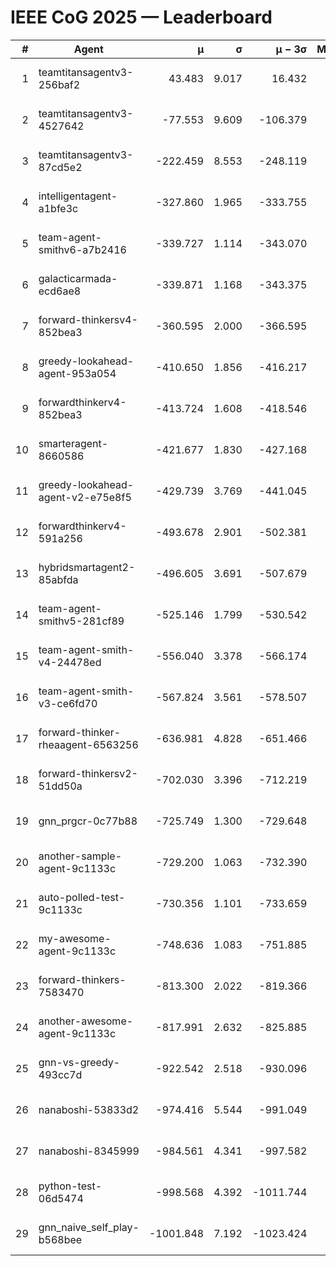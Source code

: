 # IEEE CoG 2025 — Leaderboard

| # | Agent | μ | σ | μ − 3σ | Matches | Updated |
|---:|---|---:|---:|---:|---:|---|
| 1 | teamtitansagentv3-256baf2 | 43.483 | 9.017 | 16.432 | 20976 | 2025-08-25 00:57 |
| 2 | teamtitansagentv3-4527642 | -77.553 | 9.609 | -106.379 | 20370 | 2025-08-25 00:57 |
| 3 | teamtitansagentv3-87cd5e2 | -222.459 | 8.553 | -248.119 | 21306 | 2025-08-25 00:57 |
| 4 | intelligentagent-a1bfe3c | -327.860 | 1.965 | -333.755 | 17486 | 2025-08-25 00:57 |
| 5 | team-agent-smithv6-a7b2416 | -339.727 | 1.114 | -343.070 | 20420 | 2025-08-25 00:57 |
| 6 | galacticarmada-ecd6ae8 | -339.871 | 1.168 | -343.375 | 19100 | 2025-08-25 00:57 |
| 7 | forward-thinkersv4-852bea3 | -360.595 | 2.000 | -366.595 | 16585 | 2025-08-25 00:57 |
| 8 | greedy-lookahead-agent-953a054 | -410.650 | 1.856 | -416.217 | 18814 | 2025-08-25 00:57 |
| 9 | forwardthinkerv4-852bea3 | -413.724 | 1.608 | -418.546 | 17309 | 2025-08-25 00:57 |
| 10 | smarteragent-8660586 | -421.677 | 1.830 | -427.168 | 17369 | 2025-08-25 00:57 |
| 11 | greedy-lookahead-agent-v2-e75e8f5 | -429.739 | 3.769 | -441.045 | 20974 | 2025-08-25 00:57 |
| 12 | forwardthinkerv4-591a256 | -493.678 | 2.901 | -502.381 | 16836 | 2025-08-25 00:57 |
| 13 | hybridsmartagent2-85abfda | -496.605 | 3.691 | -507.679 | 16887 | 2025-08-25 00:57 |
| 14 | team-agent-smithv5-281cf89 | -525.146 | 1.799 | -530.542 | 19740 | 2025-08-25 00:57 |
| 15 | team-agent-smith-v4-24478ed | -556.040 | 3.378 | -566.174 | 20576 | 2025-08-25 00:57 |
| 16 | team-agent-smith-v3-ce6fd70 | -567.824 | 3.561 | -578.507 | 20976 | 2025-08-25 00:57 |
| 17 | forward-thinker-rheaagent-6563256 | -636.981 | 4.828 | -651.466 | 19298 | 2025-08-25 00:57 |
| 18 | forward-thinkersv2-51dd50a | -702.030 | 3.396 | -712.219 | 19858 | 2025-08-25 00:57 |
| 19 | gnn_prgcr-0c77b88 | -725.749 | 1.300 | -729.648 | 18060 | 2025-08-25 00:57 |
| 20 | another-sample-agent-9c1133c | -729.200 | 1.063 | -732.390 | 20600 | 2025-08-25 00:57 |
| 21 | auto-polled-test-9c1133c | -730.356 | 1.101 | -733.659 | 21100 | 2025-08-25 00:57 |
| 22 | my-awesome-agent-9c1133c | -748.636 | 1.083 | -751.885 | 20580 | 2025-08-25 00:57 |
| 23 | forward-thinkers-7583470 | -813.300 | 2.022 | -819.366 | 18580 | 2025-08-25 00:57 |
| 24 | another-awesome-agent-9c1133c | -817.991 | 2.632 | -825.885 | 21760 | 2025-08-25 00:57 |
| 25 | gnn-vs-greedy-493cc7d | -922.542 | 2.518 | -930.096 | 15820 | 2025-08-25 00:57 |
| 26 | nanaboshi-53833d2 | -974.416 | 5.544 | -991.049 | 15880 | 2025-08-25 00:57 |
| 27 | nanaboshi-8345999 | -984.561 | 4.341 | -997.582 | 16710 | 2025-08-25 00:57 |
| 28 | python-test-06d5474 | -998.568 | 4.392 | -1011.744 | 16410 | 2025-08-25 00:57 |
| 29 | gnn_naive_self_play-b568bee | -1001.848 | 7.192 | -1023.424 | 16400 | 2025-08-25 00:57 |

